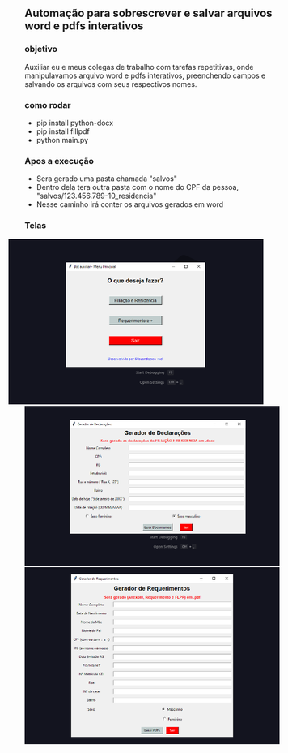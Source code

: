 ## Automação para sobrescrever e salvar arquivos word e pdfs interativos 
### objetivo
Auxiliar eu e meus colegas de trabalho com tarefas repetitivas, onde manipulavamos arquivo word e pdfs interativos, preenchendo campos e salvando os arquivos com seus respectivos nomes.
### como rodar
- pip install python-docx
- pip install fillpdf
- python main.py

### Apos a execução
 - Sera gerado uma pasta chamada "salvos"
 - Dentro dela tera outra pasta com o nome do CPF da pessoa, "salvos/123.456.789-10_residencia"
 - Nesse caminho irá conter os arquivos gerados em word

### Telas

<img style="margin: 0 -32px" src="./images/image1.png" alt="image1" width="700px"><br>
<img src="./images/image2.png" alt="image1" width="700px"><br>
<img src="./images/image3.png" alt="image1" width="700px"><br>
